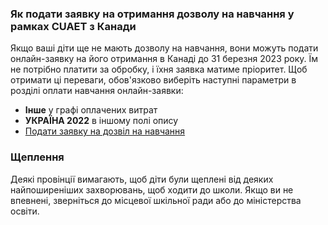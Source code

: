 ### Як подати заявку на отримання дозволу на навчання у рамках CUAET з Канади 
Якщо ваші діти ще не мають дозволу на навчання, вони можуть подати онлайн-заявку на його отримання в Канаді до 31 березня 2023 року.
Їм не потрібно платити за обробку, і їхня заявка матиме пріоритет. Щоб отримати ці переваги, обов'язково виберіть наступні параметри в розділі оплати навчання онлайн-заявки:
* **Інше** у графі оплачених витрат
* **УКРАЇНА 2022** в іншому полі опису
* [Подати заявку на дозвіл на навчання](https://www.canada.ca/en/immigration-refugees-citizenship/services/study-canada/study-permit/apply.html)
### Щеплення
Деякі провінції вимагають, щоб діти були щеплені від деяких найпоширеніших захворювань, щоб ходити до школи. Якщо ви не впевнені, зверніться до місцевої шкільної ради або до міністерства освіти.